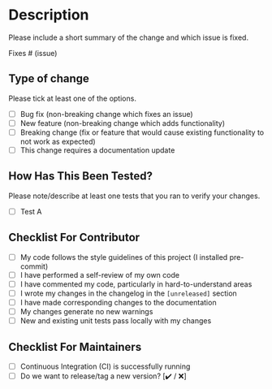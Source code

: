 # Description

Please include a short summary of the change and which issue is fixed.

Fixes # (issue)

## Type of change

Please tick at least one of the options.

- [ ] Bug fix (non-breaking change which fixes an issue)
- [ ] New feature (non-breaking change which adds functionality)
- [ ] Breaking change (fix or feature that would cause existing functionality to not work as expected)
- [ ] This change requires a documentation update

## How Has This Been Tested?

Please note/describe at least one tests that you ran to verify your changes.

- [ ] Test A

## Checklist For Contributor

- [ ] My code follows the style guidelines of this project (I installed pre-commit)
- [ ] I have performed a self-review of my own code
- [ ] I have commented my code, particularly in hard-to-understand areas
- [ ] I wrote my changes in the changelog in the `[unreleased]` section
- [ ] I have made corresponding changes to the documentation
- [ ] My changes generate no new warnings
- [ ] New and existing unit tests pass locally with my changes

## Checklist For Maintainers

- [ ] Continuous Integration (CI) is successfully running
- [ ] Do we want to release/tag a new version? [✔️ / ❌]
